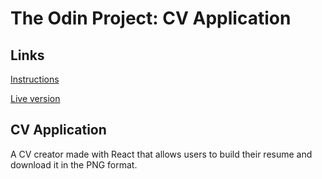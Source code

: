 # The Odin Project: CV Application

## Links
[Instructions](https://www.theodinproject.com/lessons/node-path-javascript-cv-application)

[Live version](https://itsechi.github.io/cv-project/)

## CV Application
A CV creator made with React that allows users to build their resume and download it in the PNG format.

